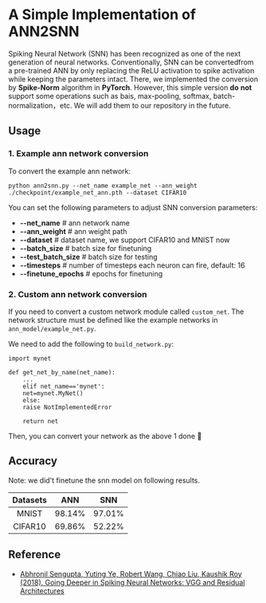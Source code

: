 # A Simple Implementation of ANN2SNN

Spiking Neural Network (SNN) has been recognized as one of the next generation of neural networks. Conventionally, SNN can be convertedfrom a pre-trained ANN by only replacing the ReLU activation to spike activation while keeping the parameters intact. There, we implemented the conversion by **Spike-Norm** algorithm in **PyTorch**. However, this simple version **do** **not** support some operations such as bais, max-pooling, softmax, batch-normalization，etc. We will add them to our repository in the future.

## Usage

### 1. Example ann network conversion

To convert the example ann network:

```
python ann2snn.py --net_name example_net --ann_weight ./checkpoint/example_net_ann.pth --dataset CIFAR10
```

You can set the following parameters to adjust SNN conversion parameters:

- **--net_name**                # ann network name
- **--ann_weight**             # ann weight path
- **--dataset**                    # dataset name, we support CIFAR10 and MNIST now
- **--batch_size**               # batch size for finetuning
- **--test_batch_size**      # batch size for testing
- **--timesteps**                # number of timesteps each neuron can fire, default: 16
- **--finetune_epochs**    # epochs for finetuning

### 2. Custom ann network conversion

If you need to convert a custom network module called ```custom_net```. The network structure must be defined like the example networks in ```ann_model/example_net.py```.

We need to add the following to ```build_network.py```:

```**import** mynet
import mynet

def get_net_by_name(net_name):
    ...
    elif net_name=='mynet':
    net=mynet.MyNet()
    else:
    raise NotImplementedError
    
    return net
```

Then, you can convert your network as the above 1 done :clap:

## Accuracy

Note: we did't finetune the snn model on following results.

| Datasets |  ANN   |  SNN   |
| :------: | :----: | :----: |
|  MNIST   | 98.14% | 97.01% |
| CIFAR10  | 69.86% | 52.22% |



## Reference

+ [Abhronil Sengupta, Yuting Ye, Robert Wang, Chiao Liu, Kaushik Roy (2018). Going Deeper in Spiking Neural Networks: VGG and Residual Architectures](https://arxiv.org/abs/1802.02627)

  

